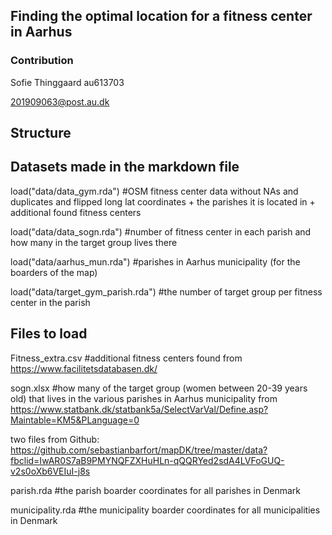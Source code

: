 ## Finding the optimal location for a fitness center in Aarhus

### Contribution

Sofie Thinggaard au613703

201909063@post.au.dk

## Structure

## Datasets made in the markdown file

load("data/data_gym.rda") #OSM fitness center data without NAs and duplicates and flipped long lat coordinates + the parishes it is located in + additional found fitness centers

load("data/data_sogn.rda") #number of fitness center in each parish and how many in the target group lives there

load("data/aarhus_mun.rda") #parishes in Aarhus municipality (for the boarders of the map)

load("data/target_gym_parish.rda") #the number of target group per fitness center in the parish

## Files to load

Fitness_extra.csv #additional fitness centers found from https://www.facilitetsdatabasen.dk/

sogn.xlsx #how many of the target group (women between 20-39 years old) that lives in the various parishes in Aarhus municipality from https://www.statbank.dk/statbank5a/SelectVarVal/Define.asp?Maintable=KM5&PLanguage=0

two files from Github: https://github.com/sebastianbarfort/mapDK/tree/master/data?fbclid=IwAR0S7aB9PMYNQFZXHuHLn-qQQRYed2sdA4LVFoGUQ-v2s0oXb6VEIuI-j8s

parish.rda #the parish boarder coordinates for all parishes in Denmark

municipality.rda #the municipality boarder coordinates for all municipalities in Denmark
